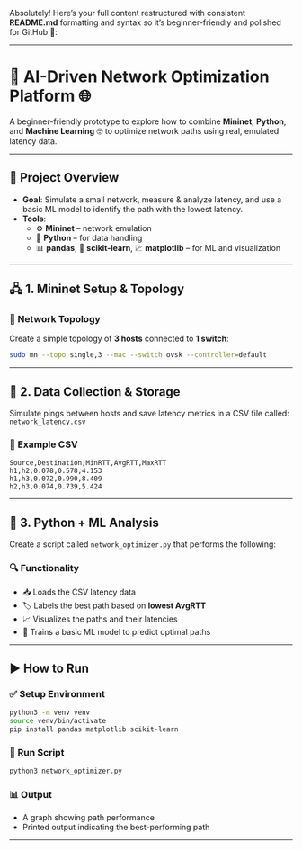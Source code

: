 Absolutely! Here’s your full content restructured with consistent **README.md** formatting and syntax so it’s beginner-friendly and polished for GitHub 📘:

---

# 🤖 AI-Driven Network Optimization Platform 🌐

A beginner-friendly prototype to explore how to combine **Mininet**, **Python**, and **Machine Learning** 🤓 to optimize network paths using real, emulated latency data.

---

## 🎯 Project Overview

- **Goal**: Simulate a small network, measure & analyze latency, and use a basic ML model to identify the path with the lowest latency.
- **Tools**:
  - ⚙️ **Mininet** – network emulation
  - 🐍 **Python** – for data handling
  - 📊 **pandas**, 🧠 **scikit-learn**, 📈 **matplotlib** – for ML and visualization

---

## 🖧 1. Mininet Setup & Topology

### 📐 Network Topology

Create a simple topology of **3 hosts** connected to **1 switch**:

```bash
sudo mn --topo single,3 --mac --switch ovsk --controller=default
```

---

## 🧾 2. Data Collection & Storage

Simulate pings between hosts and save latency metrics in a CSV file called: `network_latency.csv`

### 📂 Example CSV

```csv
Source,Destination,MinRTT,AvgRTT,MaxRTT
h1,h2,0.078,0.578,4.153
h1,h3,0.072,0.990,8.409
h2,h3,0.074,0.739,5.424
```

---

## 🧠 3. Python + ML Analysis

Create a script called `network_optimizer.py` that performs the following:

### 🔍 Functionality

- 📥 Loads the CSV latency data
- 🏷️ Labels the best path based on **lowest AvgRTT**
- 📈 Visualizes the paths and their latencies
- 🧠 Trains a basic ML model to predict optimal paths

---

## ▶️ How to Run

### ✅ Setup Environment

```bash
python3 -m venv venv
source venv/bin/activate
pip install pandas matplotlib scikit-learn
```

### 🚀 Run Script

```bash
python3 network_optimizer.py
```

### 📊 Output

- A graph showing path performance
- Printed output indicating the best-performing path

---
